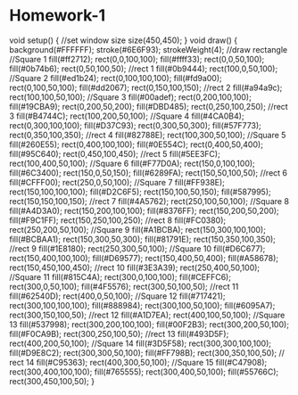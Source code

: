 # Homework-1
void setup() {
  //set window size
  size(450,450);
}
void draw() {
  background(#FFFFFF);
  stroke(#6E6F93);
  strokeWeight(4);
  //draw rectangle 
//Square 1
  fill(#ff2712);
  rect(0,0,100,100);
  fill(#ffff33);
  rect(0,0,50,100);
  fill(#0b74b6);
  rect(0,50,100,50);
  //rect 1
  fill(#0b9444);
 rect(100,0,50,100);
//Square 2
fill(#ed1b24);
rect(0,100,100,100);
fill(#fd9a00);
rect(0,100,50,100);
fill(#dd2067);
rect(0,150,100,150);
//rect 2
fill(#a94a9c);
rect(100,100,50,100);
//Square 3
fill(#00adef);
rect(0,200,100,100);
fill(#19CBA9);
rect(0,200,50,200);
fill(#DBD485);
rect(0,250,100,250);
//rect 3
fill(#B4744C);
rect(100,200,50,100);
//Square 4
fill(#4CA0B4);
rect(0,300,100,100);
fill(#D37C93);
rect(0,300,50,300);
fill(#57F773);
rect(0,350,100,350);
//rect 4
fill(#82788E);
rect(100,300,50,100);
//Square 5
fill(#260E55);
rect(0,400,100,100);
fill(#0E554C);
rect(0,400,50,400);
fill(#95C640);
rect(0,450,100,450);
//rect 5
fill(#5EE3FC);
rect(100,400,50,100);
//Square 6
fill(#F77D0A);
rect(150,0,100,100);
fill(#6C3400);
rect(150,0,50,150);
fill(#6289FA);
rect(150,50,100,50);
//rect 6
fill(#CFFF00);
rect(250,0,50,100);
//Square 7
fill(#FF938E);
rect(150,100,100,100);
fill(#D2C6F5);
rect(150,100,50,150);
fill(#587995);
rect(150,150,100,150);
//rect 7
fill(#4A5762);
rect(250,100,50,100);
//Square 8
fill(#A4D3A0);
rect(150,200,100,100);
fill(#8376FF);
rect(150,200,50,200);
fill(#F9C1FF);
rect(150,250,100,250);
//rect 8
fill(#FC0380);
rect(250,200,50,100);
//Square 9
fill(#A1BCBA);
rect(150,300,100,100);
fill(#BCBAA1);
rect(150,300,50,300);
fill(#81791E);
rect(150,350,100,350);
//rect 9
fill(#1E8180);
rect(250,300,50,100);
//Square 10
fill(#D6C677);
rect(150,400,100,100);
fill(#D69577);
rect(150,400,50,400);
fill(#A58678);
rect(150,450,100,450);
//rect 10
fill(#3E3A39);
rect(250,400,50,100);
//Square 11
fill(#815C4A);
rect(300,0,100,100);
fill(#CEFFC6);
rect(300,0,50,100);
fill(#4F5576);
rect(300,50,100,50);
//rect 11
fill(#62540D);
rect(400,0,50,100);
//Square 12
fill(#717421);
rect(300,100,100,100);
fill(#888984);
rect(300,100,50,100);
fill(#6095A7);
rect(300,150,100,50);
//rect 12
fill(#A1D7EA);
rect(400,100,50,100);
//Square 13
fill(#537998);
rect(300,200,100,100);
fill(#00F2B3);
rect(300,200,50,100);
fill(#F0CA9B);
rect(300,250,100,50);
//rect 13
fill(#493D5F);
rect(400,200,50,100);
//Square 14
fill(#3D5F58);
rect(300,300,100,100);
fill(#D9E8C2);
rect(300,300,50,100);
fill(#FF798B);
rect(300,350,100,50);
// rect 14
fill(#C95363);
rect(400,300,50,100);
//Square 15
fill(#C47908);
rect(300,400,100,100);
fill(#765555);
rect(300,400,50,100);
fill(#55766C);
rect(300,450,100,50);
}
